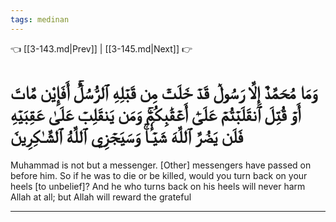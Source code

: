 ```yaml
---
tags: medinan
---
```


👈 [[3-143.md|Prev]] | [[3-145.md|Next]] 👉

# وَمَا مُحَمَّدٌ إِلَّا رَسُولٞ قَدۡ خَلَتۡ مِن قَبۡلِهِ ٱلرُّسُلُۚ أَفَإِيْن مَّاتَ أَوۡ قُتِلَ ٱنقَلَبۡتُمۡ عَلَىٰٓ أَعۡقَٰبِكُمۡۚ وَمَن يَنقَلِبۡ عَلَىٰ عَقِبَيۡهِ فَلَن يَضُرَّ ٱللَّهَ شَيۡـٔٗاۚ وَسَيَجۡزِي ٱللَّهُ ٱلشَّـٰكِرِينَ

Muhammad is not but a messenger. [Other] messengers have passed on before him. So if he was to die or be killed, would you turn back on your heels [to unbelief]? And he who turns back on his heels will never harm Allah at all; but Allah will reward the grateful

---

